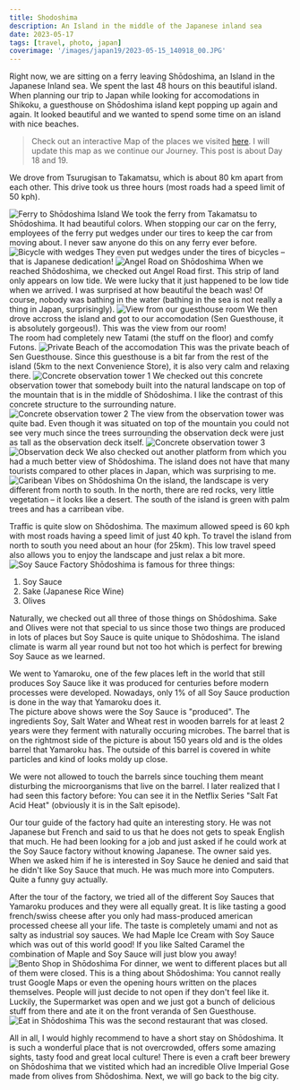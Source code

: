 ```yaml
---
title: Shodoshima
description: An Island in the middle of the Japanese inland sea
date: 2023-05-17
tags: [travel, photo, japan]
coverimage: '/images/japan19/2023-05-15_140918_00.JPG'
---
```


Right now, we are sitting on a ferry leaving Shōdoshima, an Island in the Japanese Inland sea. We spent the last 48 hours on this beautiful island.  
When planning our trip to Japan while looking for accomodations in Shikoku, a guesthouse on Shōdoshima island kept popping up again and again. It looked beautiful and we wanted to spend some time on an island with nice beaches.


> Check out an interactive Map of the places we visited [here](https://wanderlog.com/view/ipgoeoyijw/japan-trip/shared). I will update this map as we continue our Journey. This post is about Day 18 and 19.

We drove from Tsurugisan to Takamatsu, which is about 80 km apart from each other. This drive took us three hours (most roads had a speed limit of 50 kph).

![Ferry to Shōdoshima Island](/images/japan19/2023-05-15_133924_00.jpg)
We took the ferry from Takamatsu to Shōdoshima. It had beautiful colors. When stopping our car on the ferry, employees of the ferry put wedges under our tires to keep the car from moving about. I never saw anyone do this on any ferry ever before.
![Bicycle with wedges](/images/japan19/2023-05-15_123538_00.JPG)
They even put wedges under the tires of bicycles – that is Japanese dedication!
![Angel Road on Shōdoshima](/images/japan19/2023-05-15_140918_00.JPG)
When we reached Shōdoshima, we checked out Angel Road first. This strip of land only appears on low tide. We were lucky that it just happened to be low tide when we arrived. I was surprised at how beautiful the beach was! Of course, nobody was bathing in the water (bathing in the sea is not really a thing in Japan, surprisingly).
![View from our guesthouse room](/images/japan19/2023-05-15_155021_00.jpg)
We then drove accross the island and got to our accomodation (Sen Guesthouse, it is absolutely gorgeous!). This was the view from our room!  
The room had completely new Tatami (the stuff on the floor) and comfy Futons.
![Private Beach of the accomodation](/images/japan19/2023-05-15_163954_00.JPG)
This was the private beach of Sen Guesthouse. Since this guesthouse is a bit far from the rest of the island (5km to the next Convenience Store), it is also very calm and relaxing there.
![Concrete observation tower 1](/images/japan19/2023-05-16_094654_00.JPG)
We checked out this concrete observation tower that somebody built into the natural landscape on top of the mountain that is in the middle of Shōdoshima. I like the contrast of this concrete structure to the surrounding nature.
![Concrete observation tower 2](/images/japan19/2023-05-16_095023_00.JPG)
The view from the observation tower was quite bad. Even though it was situated on top of the mountain you could not see very much since the trees surrounding the observation deck were just as tall as the observation deck itself.
![Concrete observation tower 3](/images/japan19/2023-05-16_095254_00.JPG)
![Observation deck](/images/japan19/2023-05-16_100136_00.JPG)
We also checked out another platform from which you had a much better view of Shōdoshima. The island does not have that many tourists compared to other places in Japan, which was surprising to me.
![Caribean Vibes on Shōdoshima](/images/japan19/2023-05-16_112439_00.JPG)
On the island, the landscape is very different from north to south. In the north, there are red rocks, very little vegetation – it looks like a desert. The south of the island is green with palm trees and has a carribean vibe.

Traffic is quite slow on Shōdoshima. The maximum allowed speed is 60 kph with most roads having a speed limit of just 40 kph. To travel the island from north to south you need about an hour (for 25km). This low travel speed also allows you to enjoy the landscape and just relax a bit more.
![Soy Sauce Factory](/images/japan19/2023-05-16_133656_00.JPG)
Shōdoshima is famous for three things:

1. Soy Sauce
2. Sake (Japanese Rice Wine)
3. Olives

Naturally, we checked out all three of those things on Shōdoshima. Sake and Olives were not that special to us since those two things are produced in lots of places but Soy Sauce is quite unique to Shōdoshima. The island climate is warm all year round but not too hot which is perfect for brewing Soy Sauce as we learned.

We went to Yamaroku, one of the few places left in the world that still produces Soy Sauce like it was produced for centuries before modern processes were developed. Nowadays, only 1% of all Soy Sauce production is done in the way that Yamaroku does it.  
The picture above shows were the Soy Sauce is "produced". The ingredients Soy, Salt Water and Wheat rest in wooden barrels for at least 2 years were they ferment with naturally occuring microbes. The barrel that is on the rightmost side of the picture is about 150 years old and is the oldes barrel that Yamaroku has. The outside of this barrel is covered in white particles and kind of looks moldy up close.

We were not allowed to touch the barrels since touching them meant disturbing the microorganisms that live on the barrel. I later realized that I had seen this factory before: You can see it in the Netflix Series "Salt Fat Acid Heat" (obviously it is in the Salt episode).

Our tour guide of the factory had quite an interesting story. He was not Japanese but French and said to us that he does not gets to speak English that much. He had been looking for a job and just asked if he could work at the Soy Sauce factory without knowing Japanese. The owner said yes.  
When we asked him if he is interested in Soy Sauce he denied and said that he didn't like Soy Sauce that much. He was much more into Computers. Quite a funny guy actually.

After the tour of the factory, we tried all of the different Soy Sauces that Yamaroku produces and they were all equally great. It is like tasting a good french/swiss cheese after you only had mass-produced american processed cheese all your life. The taste is completely umami and not as salty as industrial soy sauces. We had Maple Ice Cream with Soy Sauce which was out of this world good! If you like Salted Caramel the combination of Maple and Soy Sauce will just blow you away!
![Bento Shop in Shōdoshima](/images/japan19/2023-05-16_173926_00.JPG)
For dinner, we went to different places but all of them were closed. This is a thing about Shōdoshima: You cannot really trust Google Maps or even the opening hours written on the places themselves. People will just decide to not open if they don't feel like it. Luckily, the Supermarket was open and we just got a bunch of delicious stuff from there and ate it on the front veranda of Sen Guesthouse.
![Eat in Shōdoshima](/images/japan19/2023-05-16_175553_00.JPG)
This was the second restaurant that was closed.

All in all, I would highly recommend to have a short stay on Shōdoshima. It is such a wonderful place that is not overcrowded, offers some amazing sights, tasty food and great local culture! There is even a craft beer brewery on Shōdoshima that we vistited which had an incredible Olive Imperial Gose made from olives from Shōdoshima. Next, we will go back to the big city.